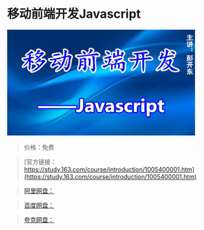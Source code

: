 # 移动前端开发Javascript

![img](../../../assets/study163/free/f1127a53-cf8f-4fca-ad32-828cb89fa8be.jpg)

> 价格：免费

> [官方链接：https://study.163.com/course/introduction/1005400001.htm](https://study.163.com/course/introduction/1005400001.htm)

> [阿里网盘：]()

> [百度网盘：]()

> [夸克网盘：]()
